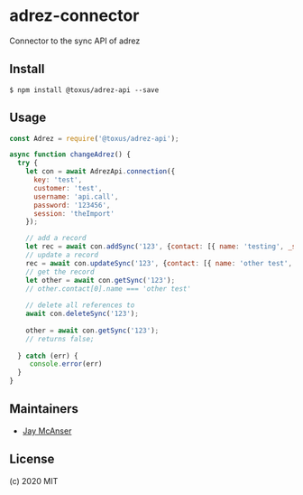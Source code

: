 # adrez-connector

Connector to the sync API of adrez

## Install

```
$ npm install @toxus/adrez-api --save
```

## Usage

```js
const Adrez = require('@toxus/adrez-api');

async function changeAdrez() {
  try {  
    let con = await AdrezApi.connection({
      key: 'test', 
      customer: 'test', 
      username: 'api.call', 
      password: '123456',
      session: 'theImport'
    });

    // add a record  
    let rec = await con.addSync('123', {contact: [{ name: 'testing', _sync: 'main'}]})
    // update a record
    rec = await con.updateSync('123', {contact: [{ name: 'other test', _sync: 'main'}]});
    // get the record
    let other = await con.getSync('123');
    // other.contact[0].name === 'other test'
    
    // delete all references to 
    await con.deleteSync('123');
    
    other = await con.getSync('123');
    // returns false;
    
  } catch (err) {
     console.error(err)
  }
}

````


 
## Maintainers

- [Jay McAnser](https://github.com/jaymcanser)


## License

(c) 2020 MIT
